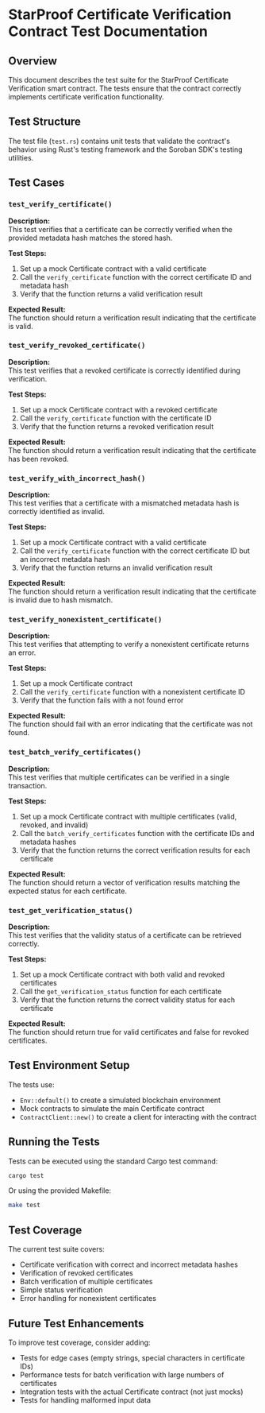 # StarProof Certificate Verification Contract Test Documentation

## Overview

This document describes the test suite for the StarProof Certificate Verification smart contract. The tests ensure that the contract correctly implements certificate verification functionality.

## Test Structure

The test file (`test.rs`) contains unit tests that validate the contract's behavior using Rust's testing framework and the Soroban SDK's testing utilities.

## Test Cases

### `test_verify_certificate()`

**Description:**  
This test verifies that a certificate can be correctly verified when the provided metadata hash matches the stored hash.

**Test Steps:**
1. Set up a mock Certificate contract with a valid certificate
2. Call the `verify_certificate` function with the correct certificate ID and metadata hash
3. Verify that the function returns a valid verification result

**Expected Result:**  
The function should return a verification result indicating that the certificate is valid.

### `test_verify_revoked_certificate()`

**Description:**  
This test verifies that a revoked certificate is correctly identified during verification.

**Test Steps:**
1. Set up a mock Certificate contract with a revoked certificate
2. Call the `verify_certificate` function with the certificate ID
3. Verify that the function returns a revoked verification result

**Expected Result:**  
The function should return a verification result indicating that the certificate has been revoked.

### `test_verify_with_incorrect_hash()`

**Description:**  
This test verifies that a certificate with a mismatched metadata hash is correctly identified as invalid.

**Test Steps:**
1. Set up a mock Certificate contract with a valid certificate
2. Call the `verify_certificate` function with the correct certificate ID but an incorrect metadata hash
3. Verify that the function returns an invalid verification result

**Expected Result:**  
The function should return a verification result indicating that the certificate is invalid due to hash mismatch.

### `test_verify_nonexistent_certificate()`

**Description:**  
This test verifies that attempting to verify a nonexistent certificate returns an error.

**Test Steps:**
1. Set up a mock Certificate contract
2. Call the `verify_certificate` function with a nonexistent certificate ID
3. Verify that the function fails with a not found error

**Expected Result:**  
The function should fail with an error indicating that the certificate was not found.

### `test_batch_verify_certificates()`

**Description:**  
This test verifies that multiple certificates can be verified in a single transaction.

**Test Steps:**
1. Set up a mock Certificate contract with multiple certificates (valid, revoked, and invalid)
2. Call the `batch_verify_certificates` function with the certificate IDs and metadata hashes
3. Verify that the function returns the correct verification results for each certificate

**Expected Result:**  
The function should return a vector of verification results matching the expected status for each certificate.

### `test_get_verification_status()`

**Description:**  
This test verifies that the validity status of a certificate can be retrieved correctly.

**Test Steps:**
1. Set up a mock Certificate contract with both valid and revoked certificates
2. Call the `get_verification_status` function for each certificate
3. Verify that the function returns the correct validity status for each certificate

**Expected Result:**  
The function should return true for valid certificates and false for revoked certificates.

## Test Environment Setup

The tests use:
- `Env::default()` to create a simulated blockchain environment
- Mock contracts to simulate the main Certificate contract
- `ContractClient::new()` to create a client for interacting with the contract

## Running the Tests

Tests can be executed using the standard Cargo test command:

```bash
cargo test
```

Or using the provided Makefile:

```bash
make test
```

## Test Coverage

The current test suite covers:
- Certificate verification with correct and incorrect metadata hashes
- Verification of revoked certificates
- Batch verification of multiple certificates
- Simple status verification
- Error handling for nonexistent certificates

## Future Test Enhancements

To improve test coverage, consider adding:
- Tests for edge cases (empty strings, special characters in certificate IDs)
- Performance tests for batch verification with large numbers of certificates
- Integration tests with the actual Certificate contract (not just mocks)
- Tests for handling malformed input data
